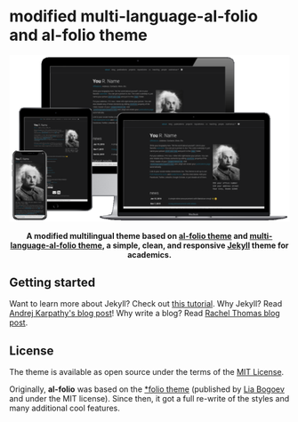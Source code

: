 # modified multi-language-al-folio and al-folio theme

<div align="center">

[![Preview](readme_preview/al-folio-preview.png)](https://george-gca.github.io/multi-language-al-folio/)

**A modified multilingual theme based on [al-folio theme](https://github.com/alshedivat/al-folio) and [multi-language-al-folio theme](https://github.com/george-gca/multi-language-al-folio), a simple, clean, and responsive [Jekyll](https://jekyllrb.com/) theme for academics.**

</div>

## Getting started

Want to learn more about Jekyll? Check out [this tutorial](https://www.taniarascia.com/make-a-static-website-with-jekyll/). Why Jekyll? Read [Andrej Karpathy's blog post](https://karpathy.github.io/2014/07/01/switching-to-jekyll/)! Why write a blog? Read [Rachel Thomas blog post](https://medium.com/@racheltho/why-you-yes-you-should-blog-7d2544ac1045).

## License

The theme is available as open source under the terms of the [MIT License](https://github.com/alshedivat/al-folio/blob/master/LICENSE).

Originally, **al-folio** was based on the [\*folio theme](https://github.com/bogoli/-folio) (published by [Lia Bogoev](https://liabogoev.com) and under the MIT license). Since then, it got a full re-write of the styles and many additional cool features.
